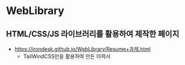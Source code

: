 # WebLibrary
## HTML/CSS/JS 라이브러리를 활용하여 제작한 페이지
 * https://irondesk.github.io/WebLibrary/Resume+과제.html
    * TailWindCSS만을 활용하여 만든 이력서
